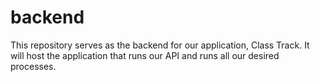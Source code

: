 # backend
This repository serves as the backend for our application, Class Track. It will host the application that runs our API and runs all our desired processes.
